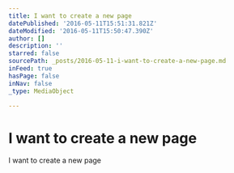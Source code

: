 ```yaml
---
title: I want to create a new page
datePublished: '2016-05-11T15:51:31.821Z'
dateModified: '2016-05-11T15:50:47.390Z'
author: []
description: ''
starred: false
sourcePath: _posts/2016-05-11-i-want-to-create-a-new-page.md
inFeed: true
hasPage: false
inNav: false
_type: MediaObject

---
```

# I want to create a new page

I want to create a new page